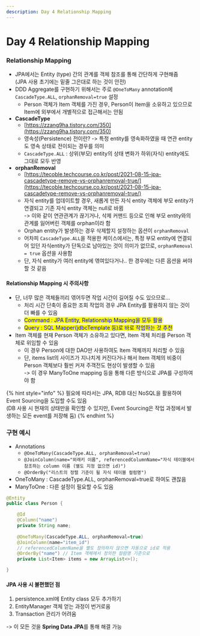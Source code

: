 ```yaml
---
description: Day 4 Relationship Mapping
---
```


# Day 4 Relationship Mapping

### Relationship Mapping

* JPA에서는 Entity (type) 간의 관계를 객체 참조를 통해 간단하게 구현해줌\
  (JPA 사용 초기에는 밑줄 그은대로 하는 것이 안전)
* DDD Aggregate를 구현하기 위해서는  주로 `@OneToMany` annotation에 `CascadeType.ALL`, `orphanRemoval=true` 설정
  * Person 객체가 Item 객체를 가진 경우, Person이 Item을 소유하고 있으므로 Item에 외부에서 개별적으로 접근해서는 안됨
* **CascadeType**
  * [https://zzang9ha.tistory.com/350](https://zzang9ha.tistory.com/350)
  * 영속성(Persistence) 전이란? -> 특정 entity를 영속화하였을 때 연관 entity도 영속 상태로 전이되는 경우를 의미
  * `CascadeType.ALL` : 상위(부모) entity의 상태 변화가 하위(자식) entity에도 그대로 모두 반영
* **orphanRemoval**
  * [https://tecoble.techcourse.co.kr/post/2021-08-15-jpa-cascadetype-remove-vs-orphanremoval-true/](https://tecoble.techcourse.co.kr/post/2021-08-15-jpa-cascadetype-remove-vs-orphanremoval-true/)
  * 자식 entity를 업데이트할 경우, 새롭게 만든 자식 entity 객체에 부모 entity가 연결되고 기존 자식 entity 객체는 null로 바뀜\
    \-> 이와 같이 연관관계가 끊기거나, 삭제  커맨드 등으로 인해 부모 entity와의 관계를 잃어버린 객체를 orphan이라 함
  * Orphan entity가 발생하는 경우 삭제할지 설정하는 옵션이 `orphanRemoval`
  * 어차피 `CascadeType.ALL`을 적용한 케이스에서는, 특정 부모 entity에 연결되어 있던 자식entity가 단독으로 남아있는 것이 의미가 없므로, `orphanRemoval = true` 옵션을 사용함
  * 단, 자식 entity가 여러 entity에 엮여있다거나.. 한 경우에는 다른 옵션을 써야 할 것 같음

#### Relationship Mapping 시 주의사항

* 단, 너무 많은 객체들끼리 엮어두면 작업 시간이 길어질 수도 있으므로...
  * 처리 시간 단축이 중요한 조회 작업의 경우 JPA Entity를 활용하지 않는 것이 더 빠를 수 있음
  * <mark style="color:blue;">Command : JPA Entity, Relationship Mapping을 모두 활용</mark>
  * <mark style="color:blue;">Query : SQL Mapper(jdbcTemplate 등)로 바로 작업하는 것 추천</mark>
* Item 객체를 현재 Person 객체가 소유하고 있다면, Item 객체 처리를 Person 객체로 위임할 수 있음
  * 이 경우 Person에 대한 DAO만 사용하여도 Item 객체까지 처리할 수 있음
  * 단, items list의 사이즈가 지나치게 커진다거나 해서 Item 객체의 비중이 Person 객체보다 훨씬 커져 주객전도 현상이 발생할 수 있음\
    \-> 이 경우 ManyToOne mapping 등을 통해 다른 방식으로 JPA를 구성하여야 함

{% hint style="info" %}
필요에 따라서는 JPA, RDB 대신 NoSQL을 활용하여 Event Sourcing을 도입할 수도 있음\
(DB 사용 시 현재의 상태만을 확인할 수 있지만, Event Sourcing은 작업 과정에서 발생하는 모든 event를 저장해 둠)
{% endhint %}

### 구현 예시

* Annotations
  * `@OneToMany(CascadeType.ALL, orphanRemoval=true)`
  * `@JoinColumn(name="외래키 이름", referencedColumnName="자식 테이블에서 참조하는 column 이름 (별도 지정 없으면 id)")`
  * `@OrderBy("리스트의 정렬 기준이 될 자식 테이블 컬럼명")`
* OneToMany : CascadeType.ALL, orphanRemoval=true로 하여도 괜찮음
* ManyToOne : 다른 설정이 필요할 수도 있음

```java
@Entity
public class Person {

    @Id
    @Column("name")
    private String name;
    
    @OneToMany(CascadeType.ALL, orphanRemoval=true)
    @JoinColumn(name="item_id")
    // referencedColumnName을 별도 정의하지 않으면 자동으로 id로 적용
    @OrderBy("name") // Item 객체에서 정의한 컬럼명 기준으로
    private List<Item> items = new ArrayList<>();

}
```

#### JPA 사용 시 불편했던 점

1. persistence.xml에 Entity class 모두 추가하기
2. EntityManager 객체 얻는 과정이 번거로움
3. Transaction 관리가 어려움

\->  이 모든 것을 **Spring Data JPA**를 통해 해결 가능

